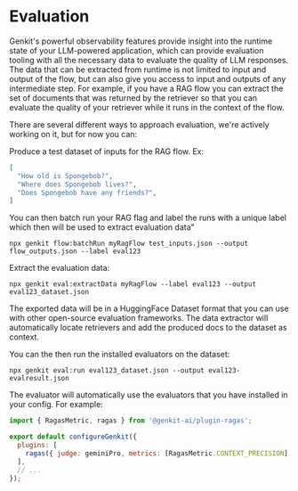 
# Evaluation

Genkit's powerful observability features provide insight into the runtime state
of your LLM-powered application, which can provide evaluation tooling with all
the necessary data to evaluate the quality of LLM responses. The data that can
be extracted from runtime is not limited to input and output of the flow, but
can also give you access to input and outputs of any intermediate step. For
example, if you have a RAG flow you can extract the set of documents that was
returned by the retriever so that you can evaluate the quality of your retriever
while it runs in the context of the flow.

There are several different ways to approach evaluation, we're actively working
on it, but for now you can:

Produce a test dataset of inputs for the RAG flow. Ex:

```json
[
  "How old is Spongebob?",
  "Where does Spongebob lives?",
  "Does Spongebob have any friends?",
]
```

You can then batch run your RAG flag and label the runs with a unique label
which then will be used to extract evaluation data"

```posix-terminal
npx genkit flow:batchRun myRagFlow test_inputs.json --output flow_outputs.json --label eval123
```

Extract the evaluation data:

```posix-terminal
npx genkit eval:extractData myRagFlow --label eval123 --output eval123_dataset.json
```

The exported data will be in a HuggingFace Dataset format that you can use with
other open-source evaluation frameworks. The data extractor will automatically
locate retrievers and add the produced docs to the dataset as context.

You can the then run the installed evaluators on the dataset:

```posix-terminal
npx genkit eval:run eval123_dataset.json --output eval123-evalresult.json
```

The evaluator will automatically use the evaluators that you have installed in
your config. For example:

```javascript
import { RagasMetric, ragas } from '@genkit-ai/plugin-ragas';

export default configureGenkit({
  plugins: [
    ragas({ judge: geminiPro, metrics: [RagasMetric.CONTEXT_PRECISION] }),
  ],
  // ...
});
```